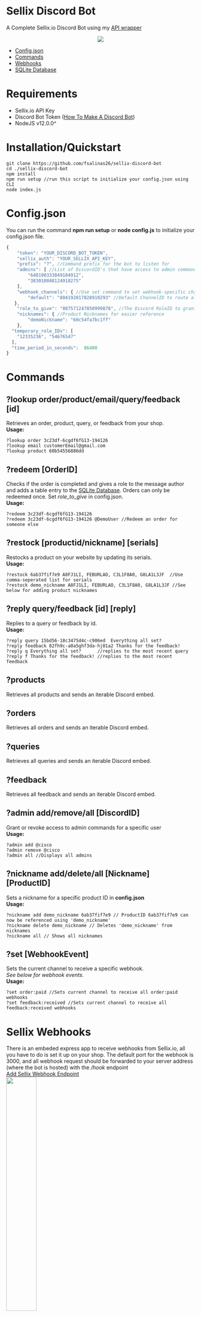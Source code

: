 # Sellix Discord Bot
A Complete Sellix.io Discord Bot using my [API wrapper](https://github.com/fsalinas26/sellix-api-wrapper)  
<p align="center">
  <img src="https://i.gyazo.com/0943bf2926d9221f493fe2b6785080f6.png">
</p>

* [Config.json](https://github.com/fsalinas26/sellix-discord-bot#config.json)
* [Commands](https://github.com/fsalinas26/sellix-discord-bot#commands)
* [Webhooks](https://github.com/fsalinas26/sellix-discord-bot#sellix-webhooks)
* [SQLite Database](https://github.com/fsalinas26/sellix-discord-bot#database)

# Requirements
* Sellix.io API Key
* Discord Bot Token ([How To Make A Discord Bot](https://www.section.io/engineering-education/discord-bot-node/))
* NodeJS v12.0.0^


# Installation/Quickstart
```
git clone https://github.com/fsalinas26/sellix-discord-bot  
cd ./sellix-discord-bot  
npm install  
npm run setup //run this script to initialize your config.json using CLI  
node index.js  
```


# Config.json  
You can run the command **npm run setup** or **node config.js** to initialize your config.json file.  
```js
{
 	"token": "YOUR_DISCORD_BOT_TOKEN",
 	"sellix_auth": "YOUR_SELLIX_API_KEY",
 	"prefix": "?", //Command prefix for the bot to listen for
 	"admins": [ //List of DiscordID's that have access to admin commands
 	 	"648190333849104912",
 	 	"383010848124910275"
 	],
 	"webhook_channels": { //Use set command to set webhook-specific channels
 	 	"default": "884192017828910293" //Default ChannelID to route all webhook events
   },
 	"role_to_give": "887571247850999878", //The Discord RoleID to grant users when they redeem a completed order.
 	"nicknames": { //Product Nicknames for easier reference
 	 	"demoNickname": "60c54fa7bc1ff"
 	},
  "temporary_role_IDs": [
    "12335236", "54676547"
  ],
  "time_period_in_seconds":  86400
}
```


# Commands

## ?lookup order/product/email/query/feedback [id]
Retrieves an order, product, query, or feedback from your shop.  
**Usage:**  
```
?lookup order 3c23df-6cgdf6fG13-194126  
?lookup email customerEmail@gmail.com  
?lookup product 60b54556886dd  
```

## ?redeem [OrderID]
Checks if the order is completed and gives a role to the message author and adds a table entry to the [SQLite Database](https://github.com/fsalinas26/sellix-discord-bot#database). Orders can only be redeemed once. Set *role_to_give* in config.json.  
**Usage:**  
```
?redeem 3c23df-6cgdf6fG13-194126
?redeem 3c23df-6cgdf6fG13-194126 @DemoUser //Redeem an order for someone else
```

## ?restock [productid/nickname] [serials]
Restocks a product on your website by updating its serials.  
**Usage:**  
```
?restock 6ab37fif7e9 A8FJ1LI, FEBURLAO, C3L1F8A0, G8LA1L3JF  //Use comma-seperated list for serials  
?restock demo_nickname A8FJ1LI, FEBURLAO, C3L1F8A0, G8LA1L3JF //See below for adding product nicknames
```


## ?reply query/feedback [id] [reply] 
Replies to a query or feedback by id.  
**Usage:**
```
?reply query 15bd56-18c3475d4c-c906ed  Everything all set?
?reply feedback 82fh9c-a0a5ghf3da-hj01a2 Thanks for the feedback!
?reply q Everything all set?      //replies to the most recent query
?reply f Thanks for the feedback! //replies to the most recent feedback
```

## ?products  
Retrieves all products and sends an iterable Discord embed.

## ?orders  
Retrieves all orders and sends an iterable Discord embed.  

## ?queries  
Retrieves all queries and sends an iterable Discord embed.

## ?feedback  
Retrieves all feedback and sends an iterable Discord embed.

## ?admin add/remove/all [DiscordID]
Grant or revoke access to admin commands for a specific user  
**Usage:**  
```
?admin add @cisco
?admin remove @cisco
?admin all //Displays all admins
```

## ?nickname add/delete/all [Nickname] [ProductID] 
Sets a nickname for a specific product ID in **config.json**  
**Usage:**
```
?nickname add demo_nickname 6ab37fif7e9 // ProductID 6ab37fif7e9 can now be referenced using 'demo_nickname'
?nickname delete demo_nickname // Deletes 'demo_nickname' from nicknames
?nickname all // Shows all nicknames
```

## ?set [WebhookEvent]  
Sets the current channel to receive a specific webhook.  
*See below for webhook events.*  
**Usage:**
```
?set order:paid //Sets current channel to receive all order:paid webhooks
?set feedback:received //Sets current channel to receive all feedback:received webhooks
```


# Sellix Webhooks  
There is an embeded express app to receive webhooks from Sellix.io, all you have to do is set it up on your shop. The default port for the webhook is 3000, and all webhook request should be forwarded to your server address (where the bot is hosted) with the */hook* endpoint  
[Add Sellix Webhook Endpoint](https://dashboard.sellix.io/developer/webhooks/all)  
<img width="40%" height="40%" src="https://i.gyazo.com/b73509330ed011f94e1a03e9be34902e.png">

Current supported webhook events are **order:paid**, **feedback:received**, **query:created**, **query:replied**, **product:stock**, **order:disputed**  
[See here for more info on Sellix Webhooks](https://developers.sellix.io/documentation#webhooks)  

# Database
When an OrderID is [redeemed](https://github.com/fsalinas26/sellix-discord-bot#redeem-orderid), the user will be given the role specified in config.json (*role_to_give*). A new table entry will also be inserted into the SQLite Database containing the OrderID, DiscordID, Date Redeemed, and Expiry Date. *The Expiry Date is by default set to 30 days from when the invoice was redeemed.* However, you can manually set a users expiry date using the *?database expire* command below.  
## ?database find/remove/set/expire/refresh/all [DiscordID/OrderID]  
**Usage**  
```
?database find @cisco //Find a table entry by DiscordID 
?database find 3c23df-6cgdf6fG13-194126 //Find a table entry by OrderID
?database remove 3c23df-6cgdf6fG13-194126 //Removes table entry from database by OrderID
?database all //Displays All Table Entries
?database refresh //Remove roles from all expired database entries
?database expire @cisco 15//Sets expiry date for table entry to 15 days from current day.
```

